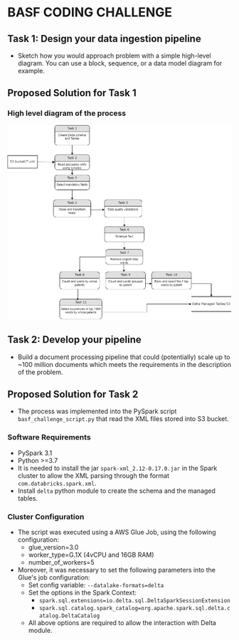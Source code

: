 # BASF CODING CHALLENGE

## Task 1: Design your data ingestion pipeline
* Sketch how you would approach problem with a simple high-level diagram. You can use a block, sequence, or a data model diagram for example.

## Proposed Solution for Task 1
### High level diagram of the process

![](basf_challenge_process_diagram.png)


## Task 2: Develop your pipeline
* Build a document processing pipeline that could (potentially) scale up to ~100 million documents which meets the requirements in the description of the problem.

## Proposed Solution for Task 2
* The process was implemented into the PySpark script `basf_challenge_script.py` that read the XML files stored into S3 bucket.

### Software Requirements
* PySpark 3.1
* Python >=3.7
* It is needed to install the jar `spark-xml_2.12-0.17.0.jar` in the Spark cluster to allow the XML parsing through the format `com.databricks.spark.xml`.
* Install `delta` python module to create the schema and the managed tables.

### Cluster Configuration
* The script was executed using a AWS Glue Job, using the following configuration:
    * glue_version=3.0
    * worker_type=G.1X (4vCPU and 16GB RAM)
    * number_of_workers=5
* Moreover, it was necessary to set the following parameters into the Glue's job configuration:
    * Set config variable: `--datalake-formats=delta`
    * Set the options in the Spark Context:
        * `spark.sql.extensions=io.delta.sql.DeltaSparkSessionExtension`
        * `spark.sql.catalog.spark_catalog=org.apache.spark.sql.delta.catalog.DeltaCatalog`
    * All above options are required to allow the interaction with Delta module.
